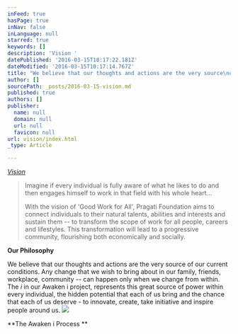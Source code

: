 ```yaml
---
inFeed: true
hasPage: true
inNav: false
inLanguage: null
starred: true
keywords: []
description: 'Vision '
datePublished: '2016-03-15T10:17:22.181Z'
dateModified: '2016-03-15T10:17:14.767Z'
title: "We believe that our thoughts and actions are the very source\nof our current conditions. Any change that we wish to bring about in our\nfamily, friends, workplace, community – can happen only when we change from\nwithin. The i in our\nAwaken i project, represents this great source of power within every\nindividual, the hidden potential that each of us bring and the chance that each\nof us deserve - to innovate, create, take initiative and inspire people around\nus. \n\n\n\n\n\ninal\":\"n\",\"~n�[τR"
author: []
sourcePath: _posts/2016-03-15-vision.md
published: true
authors: []
publisher:
  name: null
  domain: null
  url: null
  favicon: null
url: vision/index.html
_type: Article

---
```

_[Vision ][0]_

> Imagine if every individual is fully aware of what he likes
> to do and then engages himself to work in that field with his whole heart...
> 
> With the vision of 'Good Work for All', Pragati Foundation
> aims to connect individuals to their natural talents, abilities and interests
> and sustain them -- to transform the scope of work for all people, careers and
> lifestyles. This transformation will lead to a progressive community,
> flourishing both economically and socially.

**Our Philosophy**

We believe that our thoughts and actions are the very source
of our current conditions. Any change that we wish to bring about in our
family, friends, workplace, community -- can happen only when we change from
within. The _i_ in our
Awaken i project, represents this great source of power within every
individual, the hidden potential that each of us bring and the chance that each
of us deserve - to innovate, create, take initiative and inspire people around
us. ![](https://the-grid-user-content.s3-us-west-2.amazonaws.com/0fe367de-3ddd-421d-991d-3aafa0204d2a.png)

**The Awaken i Process **

[0]: null